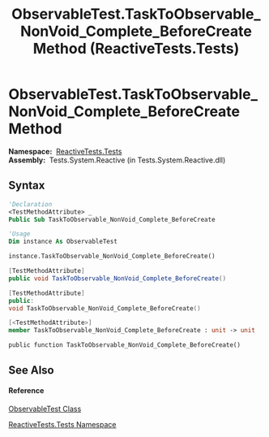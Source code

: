 ﻿---
title: ObservableTest.TaskToObservable_NonVoid_Complete_BeforeCreate Method  (ReactiveTests.Tests)
TOCTitle: TaskToObservable_NonVoid_Complete_BeforeCreate Method
ms:assetid: M:ReactiveTests.Tests.ObservableTest.TaskToObservable_NonVoid_Complete_BeforeCreate
ms:mtpsurl: https://msdn.microsoft.com/en-us/library/reactivetests.tests.observabletest.tasktoobservable_nonvoid_complete_beforecreate(v=VS.103)
ms:contentKeyID: 36620778
ms.date: 06/28/2011
mtps_version: v=VS.103
f1_keywords:
- ReactiveTests.Tests.ObservableTest.TaskToObservable_NonVoid_Complete_BeforeCreate
dev_langs:
- CSharp
- JScript
- VB
- FSharp
- c++
---

# ObservableTest.TaskToObservable\_NonVoid\_Complete\_BeforeCreate Method

**Namespace:**  [ReactiveTests.Tests](hh289046\(v=vs.103\).md)  
**Assembly:**  Tests.System.Reactive (in Tests.System.Reactive.dll)

## Syntax

``` vb
'Declaration
<TestMethodAttribute> _
Public Sub TaskToObservable_NonVoid_Complete_BeforeCreate
```

``` vb
'Usage
Dim instance As ObservableTest

instance.TaskToObservable_NonVoid_Complete_BeforeCreate()
```

``` csharp
[TestMethodAttribute]
public void TaskToObservable_NonVoid_Complete_BeforeCreate()
```

``` c++
[TestMethodAttribute]
public:
void TaskToObservable_NonVoid_Complete_BeforeCreate()
```

``` fsharp
[<TestMethodAttribute>]
member TaskToObservable_NonVoid_Complete_BeforeCreate : unit -> unit 
```

``` jscript
public function TaskToObservable_NonVoid_Complete_BeforeCreate()
```

## See Also

#### Reference

[ObservableTest Class](hh288687\(v=vs.103\).md)

[ReactiveTests.Tests Namespace](hh289046\(v=vs.103\).md)

